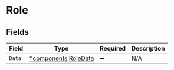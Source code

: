# Role


## Fields

| Field                                                       | Type                                                        | Required                                                    | Description                                                 |
| ----------------------------------------------------------- | ----------------------------------------------------------- | ----------------------------------------------------------- | ----------------------------------------------------------- |
| `Data`                                                      | [*components.RoleData](../../models/components/roledata.md) | :heavy_minus_sign:                                          | N/A                                                         |